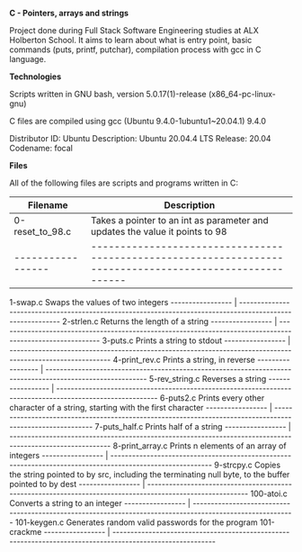 __C - Pointers, arrays and strings__

Project done during Full Stack Software Engineering studies at ALX Holberton School. It aims to learn about what is entry point, basic commands (puts, printf, putchar), compilation process with gcc in C language.

__Technologies__

Scripts written in GNU bash, version 5.0.17(1)-release (x86_64-pc-linux-gnu) 

C files are compiled using gcc (Ubuntu 9.4.0-1ubuntu1~20.04.1) 9.4.0

Distributor ID: Ubuntu
Description:    Ubuntu 20.04.4 LTS
Release:        20.04
Codename:       focal

__Files__                                                                                                                             
                                                                                                                                      
All of the following files are scripts and programs written in C: 

__Filename__       |      __Description__
-----------------  |      ----------------------------------------------------------------------------------------------------------
0-reset_to_98.c	   |      Takes a pointer to an int as parameter and updates the value it points to 98
-----------------  |       ---------------------------------------------------------------------------------------------------------
1-swap.c	                Swaps the values of two integers
-----------------  |      ----------------------------------------------------------------------------------------------------------
2-strlen.c                Returns the length of a string
-----------------  |      ----------------------------------------------------------------------------------------------------------
3-puts.c	                Prints a string to stdout
-----------------  |      ----------------------------------------------------------------------------------------------------------
4-print_rev.c	            Prints a string, in reverse
-----------------  |      ----------------------------------------------------------------------------------------------------------
5-rev_string.c	          Reverses a string
-----------------  |      ----------------------------------------------------------------------------------------------------------
6-puts2.c	                Prints every other character of a string, starting with the first character
-----------------  |      ----------------------------------------------------------------------------------------------------------
7-puts_half.c	            Prints half of a string
-----------------  |      ----------------------------------------------------------------------------------------------------------
8-print_array.c          	Prints n elements of an array of integers
-----------------  |      ----------------------------------------------------------------------------------------------------------
9-strcpy.c	              Copies the string pointed to by src, including the terminating null byte, to the buffer pointed to by dest
-----------------  |      ----------------------------------------------------------------------------------------------------------
100-atoi.c	              Converts a string to an integer
-----------------  |      ----------------------------------------------------------------------------------------------------------
101-keygen.c	            Generates random valid passwords for the program 101-crackme
-----------------  |      ----------------------------------------------------------------------------------------------------------
